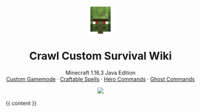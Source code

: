 <p align="center">
  <a href="https://wiki.crawl-survival.com/">
    <img src="https://github.com/danthemanzx/crawl-custom-survival/blob/main/media/server-icon.png?raw=true" alt="Crawl Custom Survival Wiki" width=72 height=72>
  </a>

  <h1 align="center">Crawl Custom Survival Wiki</h1>

  <p align="center">
    Minecraft 1.16.3 Java Edition
    <br>
    <a href="/#custom-gamemode">Custom Gamemode</a>
    ·
    <a href="/#craftable-spells">Craftable Spells</a>
     ·
    <a href="/#hero-commands">Hero Commands</a>
     ·
    <a href="/#ghost-commands">Ghost Commands</a>
  </p>
</p>
<p align="center">
<img src="http://status.mclive.eu/Minecraft%201.16.3%20Java%20Edition/play.crawl-survival.com/25565/banner.png">

{{ content }}

